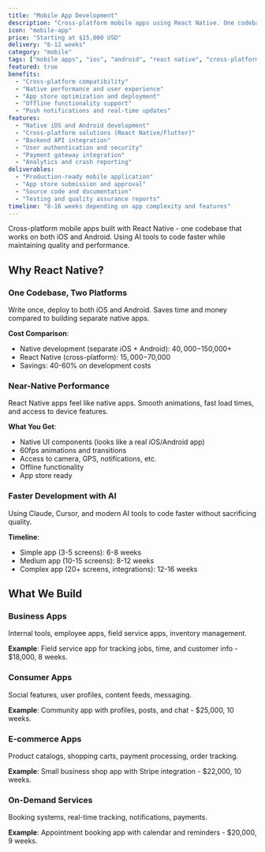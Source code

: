 ```yaml
---
title: "Mobile App Development"
description: "Cross-platform mobile apps using React Native. One codebase for iOS and Android, built efficiently with AI-assisted development."
icon: "mobile-app"
price: "Starting at $15,000 USD"
delivery: "6-12 weeks"
category: "mobile"
tags: ["mobile apps", "ios", "android", "react native", "cross-platform"]
featured: true
benefits:
  - "Cross-platform compatibility"
  - "Native performance and user experience"
  - "App store optimization and deployment"
  - "Offline functionality support"
  - "Push notifications and real-time updates"
features:
  - "Native iOS and Android development"
  - "Cross-platform solutions (React Native/Flutter)"
  - "Backend API integration"
  - "User authentication and security"
  - "Payment gateway integration"
  - "Analytics and crash reporting"
deliverables:
  - "Production-ready mobile application"
  - "App store submission and approval"
  - "Source code and documentation"
  - "Testing and quality assurance reports"
timeline: "8-16 weeks depending on app complexity and features"
---
```


Cross-platform mobile apps built with React Native - one codebase that works on both iOS and Android. Using AI tools to code faster while maintaining quality and performance.

## Why React Native?

### One Codebase, Two Platforms

Write once, deploy to both iOS and Android. Saves time and money compared to building separate native apps.

**Cost Comparison**:

- Native development (separate iOS + Android): $40,000-$150,000+
- React Native (cross-platform): $15,000-$70,000
- Savings: 40-60% on development costs

### Near-Native Performance

React Native apps feel like native apps. Smooth animations, fast load times, and access to device features.

**What You Get**:

- Native UI components (looks like a real iOS/Android app)
- 60fps animations and transitions
- Access to camera, GPS, notifications, etc.
- Offline functionality
- App store ready

### Faster Development with AI

Using Claude, Cursor, and modern AI tools to code faster without sacrificing quality.

**Timeline**:

- Simple app (3-5 screens): 6-8 weeks
- Medium app (10-15 screens): 8-12 weeks
- Complex app (20+ screens, integrations): 12-16 weeks

## What We Build

### Business Apps

Internal tools, employee apps, field service apps, inventory management.

**Example**: Field service app for tracking jobs, time, and customer info - $18,000, 8 weeks.

### Consumer Apps

Social features, user profiles, content feeds, messaging.

**Example**: Community app with profiles, posts, and chat - $25,000, 10 weeks.

### E-commerce Apps

Product catalogs, shopping carts, payment processing, order tracking.

**Example**: Small business shop app with Stripe integration - $22,000, 10 weeks.

### On-Demand Services

Booking systems, real-time tracking, notifications, payments.

**Example**: Appointment booking app with calendar and reminders - $20,000, 9 weeks.
